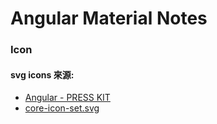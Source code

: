 # Angular Material Notes

### Icon
#### svg icons 來源:
- [Angular - PRESS KIT]
- [core-icon-set.svg]





[Angular - PRESS KIT]: https://angular.io/presskit
[core-icon-set.svg]: https://github.com/angular/material2/blob/master/src/demo-app/icon/assets/core-icon-set.svg

